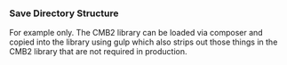 ### Save Directory Structure

For example only. The CMB2 library can be loaded via composer and copied into the library using gulp which also strips out those things in the CMB2 library that are not required in production.